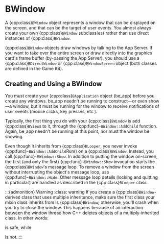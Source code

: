 # BWindow

A {cpp:class}`BWindow` object represents a window that can be displayed on
the screen, and that can be the target of user events. You almost always
create your own {cpp:class}`BWindow` subclass(es) rather than use direct
instances of {cpp:class}`BWindow`.

{cpp:class}`BWindow` objects draw windows by talking to the App Server. If
you want to take over the entire screen or draw directly into the graphics
card's frame buffer (by-passing the App Server), you should use a
{cpp:class}`BDirectWindow` or {cpp:class}`BWindowScreen` object (both
classes are defined in the Game Kit).

## Creating and Using a BWindow

You must create your {cpp:class}`BApplication` object (be_app) before you
create any windows. be_app needn't be running to construct—or even show—a
window, but it must be running for the window to receive notifications of
user events (mouse clicks, key presses, etc.).

Typically, the first thing you do with your {cpp:class}`BWindow` is add
{cpp:class}`BView`s to it, through the {cpp:func}`~BWindow::AddChild`
function. Again, be_app needn't be running at this point, nor must the
window be showing.

Even though it inherits from {cpp:class}`BLooper`, you never invoke
{cpp:func}`~BWindow::AddChild`Run() on a {cpp:class}`BWindow`. Instead, you
call {cpp:func}`~BWindow::Show`. In addition to putting the window
on-screen, the first (and only the first) {cpp:func}`~BWindow::Show`
invocation starts the {cpp:class}`BWindow`'s message loop. To remove a
window from the screen without interrupting the object's message loop, use
{cpp:func}`~BWindow::Hide`. Other message loop details (locking and
quitting in particular) are handled as described in the
{cpp:class}`BLooper` class.

:::{admonition} Warning
:class: warning
If you create a {cpp:class}`BWindow`-derived class that uses multiple
inheritance, make sure the first class your mixin class inherits from is
{cpp:class}`BWindow`; otherwise, you'll crash when you try to close the
window. This happens because of an interaction between the window thread
how C++ deletes objects of a multiply-inherited class. In other words:

is safe, while

is not.
:::
